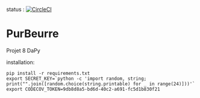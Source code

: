 status : [![CircleCI](https://circleci.com/gh/jean-charles-gibier/PurBeurre.svg?style=shield)](https://app.circleci.com/pipelines/github/jean-charles-gibier/PurBeurre)

# PurBeurre
Projet 8 DaPy

installation:
````
pip install -r requirements.txt
export SECRET_KEY=`python -c 'import random, string; print("".join([random.choice(string.printable) for _ in range(24)]))'`
export CODECOV_TOKEN=9db8d8a5-bd6d-40c2-a691-fc5d1b830f21
````

